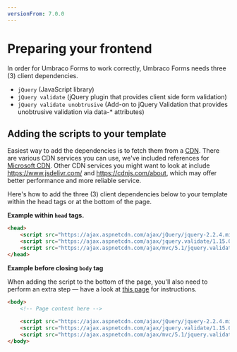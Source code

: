 ```yaml
---
versionFrom: 7.0.0
---
```


# Preparing your frontend

In order for Umbraco Forms to work correctly, Umbraco Forms needs three (3) client dependencies.

- `jQuery` (JavaScript library)
- `jQuery validate` (jQuery plugin that provides client side form validation)
- `jQuery validate unobtrusive` (Add-on to jQuery Validation that provides unobtrusive validation via data-* attributes)

## Adding the scripts to your template

Easiest way to add the dependencies is to fetch them from a [CDN](https://en.wikipedia.org/wiki/Content_delivery_network). There are various CDN services you can use, we've included references for [Microsoft CDN](https://docs.microsoft.com/en-us/aspnet/ajax/cdn/overview). Other CDN services you might want to look at include https://www.jsdelivr.com/ and https://cdnjs.com/about, which may offer better performance and more reliable service. 

Here's how to add the three (3) client dependencies below to your template within the head tags or at the bottom of the page.

**Example within `head` tags.**

```html
<head>
    <script src="https://ajax.aspnetcdn.com/ajax/jQuery/jquery-2.2.4.min.js"></script>
    <script src="https://ajax.aspnetcdn.com/ajax/jquery.validate/1.15.0/jquery.validate.min.js"></script>
    <script src="https://ajax.aspnetcdn.com/ajax/mvc/5.1/jquery.validate.unobtrusive.min.js"></script>
</head>
```

**Example before closing `body` tag**

When adding the script to the bottom of the page, you'll also need to perform an extra step — have a look at [this page](../Rendering-Scripts/index.md) for instructions.
	
```html
<body>
    <!-- Page content here -->
    
    <script src="https://ajax.aspnetcdn.com/ajax/jQuery/jquery-2.2.4.min.js"></script>
    <script src="https://ajax.aspnetcdn.com/ajax/jquery.validate/1.15.0/jquery.validate.min.js"></script>
    <script src="https://ajax.aspnetcdn.com/ajax/mvc/5.1/jquery.validate.unobtrusive.min.js"></script>
</body>
```
